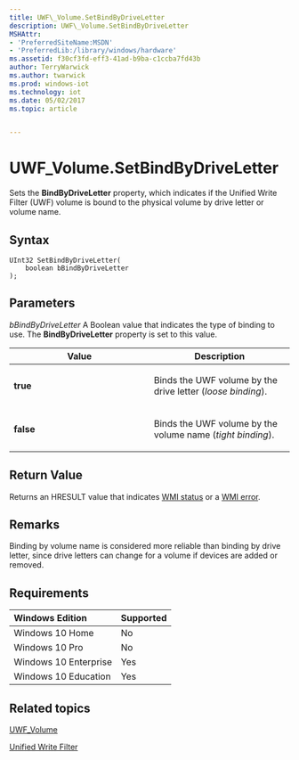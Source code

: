 ```yaml
---
title: UWF\_Volume.SetBindByDriveLetter
description: UWF\_Volume.SetBindByDriveLetter
MSHAttr:
- 'PreferredSiteName:MSDN'
- 'PreferredLib:/library/windows/hardware'
ms.assetid: f30cf3fd-eff3-41ad-b9ba-c1ccba7fd43b
author: TerryWarwick
ms.author: twarwick
ms.prod: windows-iot
ms.technology: iot
ms.date: 05/02/2017
ms.topic: article


---
```

# UWF\_Volume.SetBindByDriveLetter

Sets the **BindByDriveLetter** property, which indicates if the Unified Write Filter (UWF) volume is bound to the physical volume by drive letter or volume name.

## Syntax

```powereshell
UInt32 SetBindByDriveLetter(
    boolean bBindByDriveLetter
);
```

## Parameters

<a href="" id="bbindbydriveletter"></a>*bBindByDriveLetter*
A Boolean value that indicates the type of binding to use. The **BindByDriveLetter** property is set to this value.

<table>
<colgroup>
<col width="50%" />
<col width="50%" />
</colgroup>
<thead>
<tr class="header">
<th>Value</th>
<th>Description</th>
</tr>
</thead>
<tbody>
<tr class="odd">
<td><p><strong>true</strong></p></td>
<td><p>Binds the UWF volume by the drive letter (<em>loose binding</em>).</p></td>
</tr>
<tr class="even">
<td><p><strong>false</strong></p></td>
<td><p>Binds the UWF volume by the volume name (<em>tight binding</em>).</p></td>
</tr>
</tbody>
</table>

## Return Value

Returns an HRESULT value that indicates [WMI status](/windows/win32/wmisdk/wmi-non-error-constants) or a [WMI error](/windows/win32/wmisdk/wmi-error-constants).

## Remarks

Binding by volume name is considered more reliable than binding by drive letter, since drive letters can change for a volume if devices are added or removed.

## Requirements

| Windows Edition       | Supported |
|:----------------------|:----------|
| Windows 10 Home       | No        |
| Windows 10 Pro        | No        |
| Windows 10 Enterprise | Yes       |
| Windows 10 Education  | Yes       |

## Related topics

[UWF\_Volume](uwf-volume.md)

[Unified Write Filter](unified-write-filter.md)